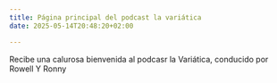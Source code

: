 ```yaml
---
title: Página principal del podcast la variática
date: 2025-05-14T20:48:20+02:00

---
```


Recibe una calurosa bienvenida al podcasr la Variática, conducido por Rowell Y Ronny